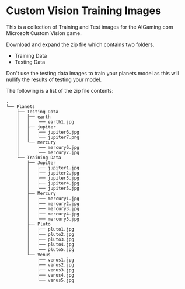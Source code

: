 # Custom Vision Training Images

This is a collection of Training and Test images for the AIGaming.com Microsoft Custom Vision game.

Download and expand the zip file which contains two folders. 

* Training Data
* Testing Data

Don't use the testing data images to train your planets model as this will nullify the results of testing your model.

The following is a list of the zip file contents:

```
.
└── Planets
    ├── Testing Data
    │   ├── earth
    │   │   └── earth1.jpg
    │   ├── jupiter
    │   │   ├── jupiter6.jpg
    │   │   └── jupiter7.png
    │   └── mercury
    │       ├── mercury6.jpg
    │       └── mercury7.jpg
    └── Training Data
        ├── Jupiter
        │   ├── jupiter1.jpg
        │   ├── jupiter2.jpg
        │   ├── jupiter3.jpg
        │   ├── jupiter4.jpg
        │   └── jupiter5.jpg
        ├── Mercury
        │   ├── mercury1.jpg
        │   ├── mercury2.jpg
        │   ├── mercury3.jpg
        │   ├── mercury4.jpg
        │   └── mercury5.jpg
        ├── Pluto
        │   ├── pluto1.jpg
        │   ├── pluto2.jpg
        │   ├── pluto3.jpg
        │   ├── pluto4.jpg
        │   └── pluto5.jpg
        └── Venus
            ├── venus1.jpg
            ├── venus2.jpg
            ├── venus3.jpg
            ├── venus4.jpg
            └── venus5.jpg
```

